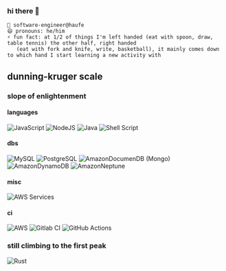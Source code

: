 ### hi there 👋

    🔭 software-engineer@haufe
    😄 pronouns: he/him
    ⚡ fun fact: at 1/2 of things I'm left handed (eat with spoon, draw, table tennis) the other half, right handed
       (eat with fork and knife, write, basketball), it mainly comes down to which hand I start learning a new activity with

## dunning-kruger scale
### slope of enlightenment

#### languages
![JavaScript](https://img.shields.io/badge/javascript-%23323330.svg?style=for-the-badge&logo=javascript&logoColor=%23F7DF1E)
![NodeJS](https://img.shields.io/badge/Node.js-43853D?style=for-the-badge&logo=node.js&logoColor=white)
![Java](https://img.shields.io/badge/Java-ED8B00?style=for-the-badge&logo=java&logoColor=white)
![Shell Script](https://img.shields.io/badge/shell_script-%23121011.svg?style=for-the-badge&logo=gnu-bash&logoColor=white)

#### dbs
![MySQL](https://img.shields.io/badge/MySQL-00000F?style=for-the-badge&logo=mysql&logoColor=white)
![PostgreSQL](https://img.shields.io/badge/PostgreSQL-316192?style=for-the-badge&logo=postgresql&logoColor=white)
![AmazonDocumenDB (Mongo)](https://img.shields.io/badge/MongoDB-4EA94B?style=for-the-badge&logo=mongodb&logoColor=white)
![AmazonDynamoDB](https://img.shields.io/badge/Amazon%20DynamoDB-4053D6?style=for-the-badge&logo=Amazon%20DynamoDB&logoColor=white)
![AmazonNeptune](https://img.shields.io/badge/Amazon%20Neptune-4053D6?style=for-the-badge&logo=Sourcegraph&logoColor=white)

#### misc
![AWS Services](https://img.shields.io/badge/Amazon_AWS-232F3E?style=for-the-badge&logo=amazon-aws&logoColor=white)

#### ci
![AWS](https://img.shields.io/badge/Amazon_AWS-232F3E?style=for-the-badge&logo=amazon-aws&logoColor=white)
![Gitlab CI](https://img.shields.io/badge/GitLab-330F63?style=for-the-badge&logo=gitlab&logoColor=white)
![GitHub Actions](https://img.shields.io/badge/githubactions-%232671E5.svg?style=for-the-badge&logo=githubactions&logoColor=white)

### still climbing to the first peak
![Rust](https://img.shields.io/badge/Rust-000000?style=for-the-badge&logo=rust&logoColor=white)
